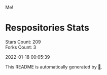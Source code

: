 Me!

# Respositories Stats
Stars Count: 209  
Forks Count: 3

2022-01-18 00:05:39  

This README is automatically generated by [🐰](https://github.com/rnitta/rnitta).
